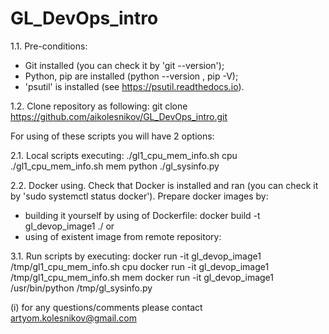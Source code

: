 # GL_DevOps_intro

1.1. Pre-conditions:
- Git installed (you can check it by 'git --version');
- Python, pip are installed (python --version , pip -V); 
- 'psutil' is installed (see https://psutil.readthedocs.io). 

1.2. Clone repository as following:
git clone https://github.com/aikolesnikov/GL_DevOps_intro.git


For using of these scripts you will have 2 options:

2.1. Local scripts executing: 
./gl1_cpu_mem_info.sh cpu 
./gl1_cpu_mem_info.sh mem 
python ./gl_sysinfo.py 

2.2. Docker using.
Check that Docker is installed and ran (you can check it by 'sudo systemctl status docker').
Prepare docker images by:
- building it yourself by using of Dockerfile:
docker build -t gl_devop_image1 ./
or
- using of existent image from remote repository:

3.1. Run scripts by executing:
docker run -it gl_devop_image1 /tmp/gl1_cpu_mem_info.sh cpu
docker run -it gl_devop_image1 /tmp/gl1_cpu_mem_info.sh mem
docker run -it gl_devop_image1 /usr/bin/python /tmp/gl_sysinfo.py


(i) for any questions/comments please contact artyom.kolesnikov@gmail.com
